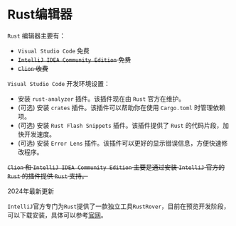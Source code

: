# Rust编辑器

`Rust` 编辑器主要有：
* `Visual Studio Code` 免费
* ~~`IntelliJ IDEA Community Edition` 免费~~
* ~~`Clion` 收费~~

`Visual Studio Code` 开发环境设置：
* 安装 `rust-analyzer` 插件。该插件现在由 `Rust` 官方在维护。
* (可选) 安装 `crates` 插件。该插件可以帮助你在使用 `Cargo.toml` 时管理依赖项。
* (可选) 安装 `Rust Flash Snippets` 插件。该插件提供了 `Rust` 的代码片段，加快开发速度。
* (可选) 安装 `Error Lens` 插件。该插件可以更好的显示错误信息，方便快速修改程序。

~~`Clion` 和 `IntelliJ IDEA Community Edition` 主要是通过安装 `IntelliJ` 官方的 `Rust` 的插件提供 `Rust` 支持。~~

2024年最新更新

`IntelliJ`官方专门为`Rust`提供了一款独立工具`RustRover`，目前在预览开发阶段，可以下载安装，具体可以参考[官网](https://www.jetbrains.com/rust/)。